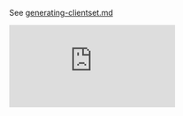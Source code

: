 See [generating-clientset.md](https://kubernetes.io/docs/devel/generating-clientset.md)


[![Analytics](https://kubernetes-site.appspot.com/UA-36037335-10/GitHub/cmd/libs/go2idl/client-gen/README.md?pixel)]()
